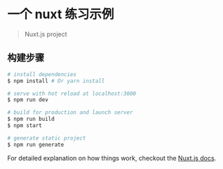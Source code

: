 <!--
 * @Description: 
 * @Author: jinxiaojian
 * @Email: jinxiaojian@youxin.com
 * @Date: 2019-09-01 23:48:15
 * @LastEditTime: 2019-09-02 00:05:57
 * @LastEditors: 靳肖健
 -->
# 一个 nuxt 练习示例

> Nuxt.js project

## 构建步骤

``` bash
# install dependencies
$ npm install # Or yarn install

# serve with hot reload at localhost:3000
$ npm run dev

# build for production and launch server
$ npm run build
$ npm start

# generate static project
$ npm run generate
```

For detailed explanation on how things work, checkout the [Nuxt.js docs](https://github.com/nuxt/nuxt.js).

